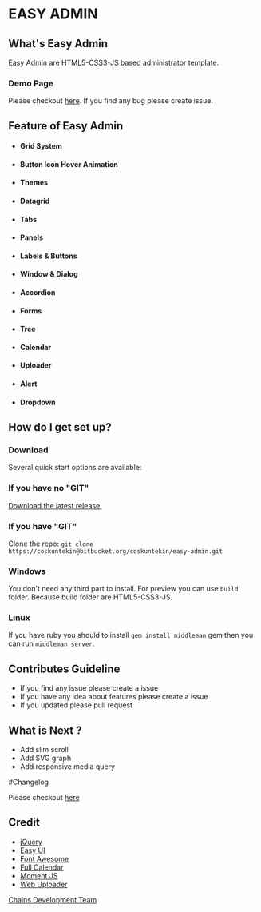 # EASY ADMIN

## What's Easy Admin

  Easy Admin are HTML5-CSS3-JS based administrator template.

### Demo Page

  Please checkout [here](http://easy-admin.aer​obatic.io/). If you find any bug please create issue. 

## Feature of Easy Admin

  - #### Grid System
  - #### Button Icon Hover Animation
  - #### Themes
  - #### Datagrid
  - #### Tabs
  - #### Panels
  - #### Labels & Buttons
  - #### Window & Dialog
  - #### Accordion
  - #### Forms
  - #### Tree
  - #### Calendar
  - #### Uploader
  - #### Alert
  - #### Dropdown
  
## How do I get set up?

### Download

  Several quick start options are available:

### If you have no "GIT"

  [Download the latest release.](https://bitbucket.org/coskuntekin/easy-admin/get/v0.1.12.zip)

###  If you have "GIT"

  Clone the repo: `git clone https://coskuntekin@bitbucket.org/coskuntekin/easy-admin.git`

### Windows

  You don't need any third part to install. For preview you can use `build` folder. Because build folder are HTML5-CSS3-JS.

### Linux

  If you have ruby you should to install `gem install middleman` gem then you can run `middleman server`.

## Contributes Guideline

  * If you find any issue please create a issue
  * If you have any idea about features please create a issue
  * If you updated please pull request

## What is Next ?

 * Add slim scroll 
 * Add SVG graph 
 * Add responsive media query

#Changelog 
  
  Please checkout [here](https://bitbucket.org/coskuntekin/easy-admin/CHANGELOG.md)

## Credit

* [jQuery](https://jquery.com/)
* [Easy UI](http://www.jeasyui.com/)
* [Font Awesome](http://fortawesome.github.io/Font-Awesome)
* [Full Calendar](http://fullcalendar.io/)
* [Moment JS](http://momentjs.com/)
* [Web Uploader](http://fex.baidu.com/webuploader/)

[Chains Development Team](http://qianchi.net/jsp/web/homepage)